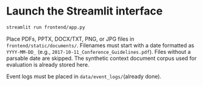 # Launch the Streamlit interface

```bash
streamlit run frontend/app.py
```

Place PDFs, PPTX, DOCX/TXT, PNG, or JPG files in `frontend/static/documents/`. Filenames must start with a date formatted as `YYYY-MM-DD_` (e.g., `2017-10-11_Conference_Guidelines.pdf`). Files without a parsable date are skipped. The synthetic context document corpus used for evaluation is already stored here.

Event logs must be placed in `data/event_logs/`(already done).